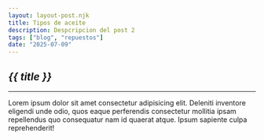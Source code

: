```yaml
---
layout: layout-post.njk
title: Tipos de aceite
description: Despcripcion del post 2
tags: ["blog", "repuestos"]
date: "2025-07-09"
---
```


## <i>{{ title }}</i>
<hr>

Lorem ipsum dolor sit amet consectetur adipisicing elit. Deleniti inventore eligendi unde odio, quos eaque perferendis consectetur mollitia ipsam repellendus quo consequatur nam id quaerat atque. Ipsum sapiente culpa reprehenderit!

